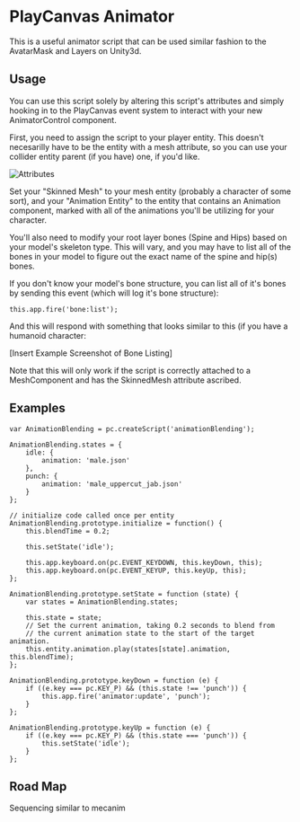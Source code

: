 # PlayCanvas Animator

This is a useful animator script that can be used similar fashion to the AvatarMask and Layers on Unity3d. 

## Usage

You can use this script solely by altering this script's attributes and simply hooking in to the PlayCanvas event system to interact with your new AnimatorControl component.

First, you need to assign the script to your player entity. This doesn't necesarilly have to be the entity with a mesh attribute, so you can use your collider entity parent (if you have) one, if you'd like.

![Attributes](https://i.imgur.com/RgXYRJh.png)

Set your "Skinned Mesh" to your mesh entity (probably a character of some sort), and your "Animation Entity" to the entity that contains an Animation component, marked with all of the animations you'll be utilizing for your character.

You'll also need to modify your root layer bones (Spine and Hips) based on your model's skeleton type. This will vary, and you may have to list all of the bones in your model to figure out the exact name of the spine and hip(s) bones.

If you don't know your model's bone structure, you can list all of it's bones by sending this event (which will log it's bone structure):

```
this.app.fire('bone:list');
```

And this will respond with something that looks similar to this (if you have a humanoid character:

[Insert Example Screenshot of Bone Listing]

Note that this will only work if the script is correctly attached to a MeshComponent and has the SkinnedMesh attribute ascribed.

## Examples

```
var AnimationBlending = pc.createScript('animationBlending');

AnimationBlending.states = {
    idle: {
        animation: 'male.json'
    },
    punch: {
        animation: 'male_uppercut_jab.json'
    }
};

// initialize code called once per entity
AnimationBlending.prototype.initialize = function() {
    this.blendTime = 0.2;

    this.setState('idle');

    this.app.keyboard.on(pc.EVENT_KEYDOWN, this.keyDown, this);
    this.app.keyboard.on(pc.EVENT_KEYUP, this.keyUp, this);
};

AnimationBlending.prototype.setState = function (state) {
    var states = AnimationBlending.states;

    this.state = state;
    // Set the current animation, taking 0.2 seconds to blend from
    // the current animation state to the start of the target animation.
    this.entity.animation.play(states[state].animation, this.blendTime);
};

AnimationBlending.prototype.keyDown = function (e) {
    if ((e.key === pc.KEY_P) && (this.state !== 'punch')) {
        this.app.fire('animator:update', 'punch');
    }
};

AnimationBlending.prototype.keyUp = function (e) {
    if ((e.key === pc.KEY_P) && (this.state === 'punch')) {
        this.setState('idle');
    }
};
```
## Road Map
Sequencing similar to mecanim

